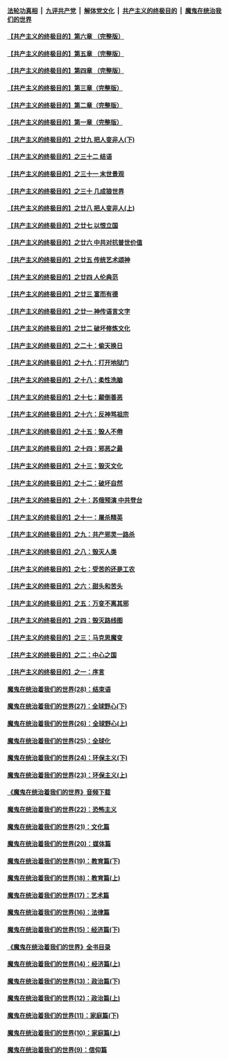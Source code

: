 

####  [法轮功真相](../../../../basic/blob/master/README.md?t=07010631) &nbsp;|&nbsp; [九评共产党](../../../../9ping.md/blob/master/README.md?t=07010631) &nbsp;|&nbsp; [解体党文化](../../../../jtdwh.md/blob/master/README.md?t=07010631)  &nbsp;|&nbsp; [共产主义的终极目的](../../../../gczydzjmd.md/blob/master/README.md?t=07010631) &nbsp;|&nbsp; [魔鬼在统治我们的世界](../../../../mgztzwmdsj.md/blob/master/README.md?t=07010631) 

#### [【共产主义的终极目的】第六章 （完整版）](../pages/nsc422/n11428913.md?t=07010631) 

#### [【共产主义的终极目的】第五章 （完整版）](../pages/nsc422/n11428912.md?t=07010631) 

#### [【共产主义的终极目的】第四章 （完整版）](../pages/nsc422/n11428907.md?t=07010631) 

#### [【共产主义的终极目的】第三章（完整版）](../pages/nsc422/n11428848.md?t=07010631) 

#### [【共产主义的终极目的】第二章（完整版）](../pages/nsc422/n11428831.md?t=07010631) 

#### [【共产主义的终极目的】第一章（完整版）](../pages/nsc422/n11417651.md?t=07010631) 

#### [【共产主义的终极目的】之廿九 把人变非人(下)](../pages/nsc422/n11344140.md?t=07010631) 

#### [【共产主义的终极目的】之三十二 结语](../pages/nsc422/n11360535.md?t=07010631) 

#### [【共产主义的终极目的】之三十一 末世景观](../pages/nsc422/n11351129.md?t=07010631) 

#### [【共产主义的终极目的】之三十 几成狼世界](../pages/nsc422/n11348280.md?t=07010631) 

#### [【共产主义的终极目的】之廿八 把人变非人(上)](../pages/nsc422/n11340492.md?t=07010631) 

#### [【共产主义的终极目的】之廿七 以恨立国](../pages/nsc422/n11336944.md?t=07010631) 

#### [【共产主义的终极目的】之廿六 中共对抗普世价值](../pages/nsc422/n11324785.md?t=07010631) 

#### [【共产主义的终极目的】之廿五 传统艺术颂神](../pages/nsc422/n11296396.md?t=07010631) 

#### [【共产主义的终极目的】之廿四 人伦典范](../pages/nsc422/n11296397.md?t=07010631) 

#### [【共产主义的终极目的】之廿三 富而有德](../pages/nsc422/n11283598.md?t=07010631) 

#### [【共产主义的终极目的】之廿一 神传语言文字](../pages/nsc422/n11263265.md?t=07010631) 

#### [【共产主义的终极目的】之廿二 破坏修炼文化](../pages/nsc422/n11245728.md?t=07010631) 

#### [【共产主义的终极目的】之二十：偷天换日](../pages/nsc422/n11238846.md?t=07010631) 

#### [【共产主义的终极目的】之十九：打开地狱门](../pages/nsc422/n11206376.md?t=07010631) 

#### [【共产主义的终极目的】之十八：柔性洗脑](../pages/nsc422/n11199994.md?t=07010631) 

#### [【共产主义的终极目的】之十七：颠倒善恶](../pages/nsc422/n11179782.md?t=07010631) 

#### [【共产主义的终极目的】之十六：反神骂祖宗](../pages/nsc422/n11166798.md?t=07010631) 

#### [【共产主义的终极目的】之十五：毁人不倦](../pages/nsc422/n11166792.md?t=07010631) 

#### [【共产主义的终极目的】之十四：邪恶之最](../pages/nsc422/n11150249.md?t=07010631) 

#### [【共产主义的终极目的】之十三：毁灭文化](../pages/nsc422/n11135227.md?t=07010631) 

#### [【共产主义的终极目的】之十二：破坏自然](../pages/nsc422/n11135214.md?t=07010631) 

#### [【共产主义的终极目的】之十：苏俄预演 中共登台](../pages/nsc422/n11118424.md?t=07010631) 

#### [【共产主义的终极目的】之十一：屠杀精英](../pages/nsc422/n11118442.md?t=07010631) 

#### [【共产主义的终极目的】之九：共产邪灵一路杀](../pages/nsc422/n11114139.md?t=07010631) 

#### [【共产主义的终极目的】之八：毁灭人类](../pages/nsc422/n11108503.md?t=07010631) 

#### [【共产主义的终极目的】之七：受苦的还是工农](../pages/nsc422/n11101809.md?t=07010631) 

#### [【共产主义的终极目的】之六：甜头和苦头](../pages/nsc422/n11096971.md?t=07010631) 

#### [【共产主义的终极目的】之五：万变不离其邪](../pages/nsc422/n11091285.md?t=07010631) 

#### [【共产主义的终极目的】之四：毁灭路线图](../pages/nsc422/n11086284.md?t=07010631) 

#### [【共产主义的终极目的】之三：马克思魔变](../pages/nsc422/n11061941.md?t=07010631) 

#### [【共产主义的终极目的】之二：中心之国](../pages/nsc422/n11047728.md?t=07010631) 

#### [【共产主义的终极目的】之一：序言](../pages/nsc422/n11086077.md?t=07010631) 

#### [魔鬼在统治着我们的世界(28)：结束语](../pages/nsc422/n10936246.md?t=07010631) 

#### [魔鬼在统治着我们的世界(27)：全球野心(下)](../pages/nsc422/n10928319.md?t=07010631) 

#### [魔鬼在统治着我们的世界(26)：全球野心(上)](../pages/nsc422/n10900318.md?t=07010631) 

#### [魔鬼在统治着我们的世界(25)：全球化](../pages/nsc422/n10788205.md?t=07010631) 

#### [魔鬼在统治着我们的世界(24)：环保主义(下)](../pages/nsc422/n10695307.md?t=07010631) 

#### [魔鬼在统治着我们的世界(23)：环保主义(上)](../pages/nsc422/n10688613.md?t=07010631) 

#### [《魔鬼在统治着我们的世界》音频下载](../pages/nsc422/n10635553.md?t=07010631) 

#### [魔鬼在统治着我们的世界(22)：恐怖主义](../pages/nsc422/n10614727.md?t=07010631) 

#### [魔鬼在统治着我们的世界(21)：文化篇](../pages/nsc422/n10597706.md?t=07010631) 

#### [魔鬼在统治着我们的世界(20)：媒体篇](../pages/nsc422/n10586579.md?t=07010631) 

#### [魔鬼在统治着我们的世界(19)：教育篇(下)](../pages/nsc422/n10564808.md?t=07010631) 

#### [魔鬼在统治着我们的世界(18)：教育篇(上)](../pages/nsc422/n10526970.md?t=07010631) 

#### [魔鬼在统治着我们的世界(17)：艺术篇](../pages/nsc422/n10499093.md?t=07010631) 

#### [魔鬼在统治着我们的世界(16)：法律篇](../pages/nsc422/n10485969.md?t=07010631) 

#### [魔鬼在统治着我们的世界(15)：经济篇(下)](../pages/nsc422/n10469975.md?t=07010631) 

#### [《魔鬼在统治着我们的世界》全书目录](../pages/nsc422/n10464261.md?t=07010631) 

#### [魔鬼在统治着我们的世界(14)：经济篇(上)](../pages/nsc422/n10457370.md?t=07010631) 

#### [魔鬼在统治着我们的世界(13)：政治篇(下)](../pages/nsc422/n10448270.md?t=07010631) 

#### [魔鬼在统治着我们的世界(12)：政治篇(上)](../pages/nsc422/n10444576.md?t=07010631) 

#### [魔鬼在统治着我们的世界(11)：家庭篇(下)](../pages/nsc422/n10440961.md?t=07010631) 

#### [魔鬼在统治着我们的世界(10)：家庭篇(上)](../pages/nsc422/n10435448.md?t=07010631) 

#### [魔鬼在统治着我们的世界(9)：信仰篇](../pages/nsc422/n10432159.md?t=07010631) 

